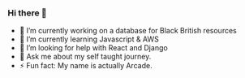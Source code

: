 ### Hi there 👋

<!--
**arcadecoder/arcadecoder** is a ✨ _special_ ✨ repository because its `README.md` (this file) appears on your GitHub profile.
- 👯 I’m looking to collaborate on ...
-->

- 🔭 I’m currently working on a database for Black British resources
- 🌱 I’m currently learning Javascript & AWS
- 🤔 I’m looking for help with React and Django
- 💬 Ask me about my self taught journey.
- ⚡ Fun fact: My name is actually Arcade.

